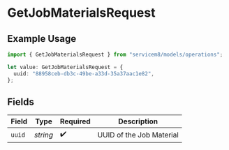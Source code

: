 # GetJobMaterialsRequest

## Example Usage

```typescript
import { GetJobMaterialsRequest } from "servicem8/models/operations";

let value: GetJobMaterialsRequest = {
  uuid: "88958ceb-db3c-49be-a33d-35a37aac1e82",
};
```

## Fields

| Field                    | Type                     | Required                 | Description              |
| ------------------------ | ------------------------ | ------------------------ | ------------------------ |
| `uuid`                   | *string*                 | :heavy_check_mark:       | UUID of the Job Material |